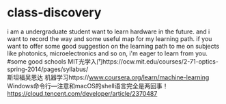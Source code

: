 # class-discovery
i am a undergraduate student want to learn hardware in the future. and i want to record the way and some useful map for my learning path.
if you want to offer some good suggestion on the learning path to me on subjects like photonics, microelectronics and so on, i'm eager to learn from you.
#some good schools
MIT光学入门https://ocw.mit.edu/courses/2-71-optics-spring-2014/pages/syllabus/<br>
斯坦福吴恩达 机器学习https://www.coursera.org/learn/machine-learning<br>
Windows命令行—注意和macOS的shell语言完全是两回事！https://cloud.tencent.com/developer/article/2370487<br>
